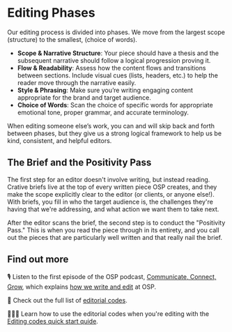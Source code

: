 # Editing Phases

Our editing process is divided into phases. We move from the largest scope (structure) to the smallest, (choice of words). 

* **Scope & Narrative Structure**: Your piece should have a thesis and the subsequent narrative should follow a logical progression proving it.
* **Flow & Readability**: Assess how the content flows and transitions between sections. Include visual cues (lists, headers, etc.) to help the reader move through the narrative easily. 
* **Style & Phrasing**: Make sure you’re writing engaging content appropriate for the brand and target audience.
* **Choice of Words**: Scan the choice of specific words for appropriate emotional tone, proper grammar, and accurate terminology. 

When editing someone else’s work, you can and will skip back and forth between phases, but they give us a strong logical framework to help us be kind, consistent, and helpful editors.

## The Brief and the Positivity Pass

The first step for an editor doesn't involve writing, but instead reading. Crative briefs live at the top of every written piece OSP creates, and they make the scope explicitly clear to the editor (or clients, or anyone else!). With briefs, you fill in who the target audience is, the challenges they're having that we're addressing, and what action we want them to take next.

After the editor scans the brief, the second step is to conduct the "Positivity Pass." This is when you read the piece through in its entirety, and you call out the pieces that are particularly well written and that really nail the brief. 

## Find out more

🎙 Listen to the first episode of the OSP podcast, [Communicate, Connect, Grow](https://www.youtube.com/channel/UCK1FgQnuVwknf_CWenjZSMw), which explains [how we write and edit](https://openstrategypartners.com/how-we-write-and-edit-at-osp-podcast-s1e1) at OSP.

📝 Check out the full list of [editorial codes](https://github.com/flicstar/OSP-writing-and-editing/blob/main/editing-codes.md).

👩🏼‍🎓 Learn how to use the editorial codes when you're editing with the [Editing codes quick start quide](https://openstrategypartners.com/editing-codes-quick-start-guide).
